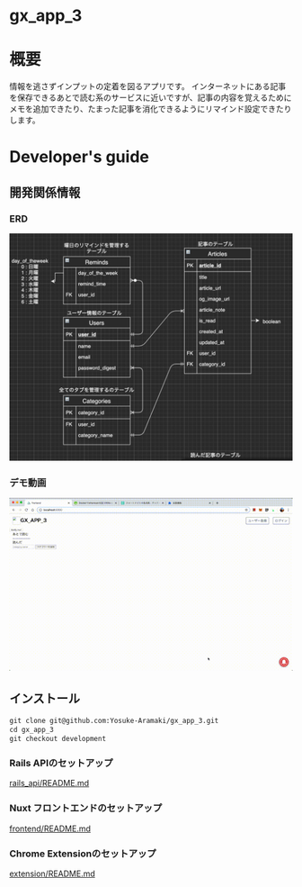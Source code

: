 # gx_app_3

# 概要
情報を逃さずインプットの定着を図るアプリです。 
インターネットにある記事を保存できるあとで読む系のサービスに近いですが、記事の内容を覚えるためにメモを追加できたり、たまった記事を消化できるようにリマインド設定できたりします。 

# Developer's guide

## 開発関係情報

### ERD
![ERD](erd.png)

### デモ動画
![DEMO](demo.gif)

##  インストール

```
git clone git@github.com:Yosuke-Aramaki/gx_app_3.git
cd gx_app_3
git checkout development
```

### Rails APIのセットアップ
[rails_api/README.md](/rails_api)

### Nuxt フロントエンドのセットアップ
[frontend/README.md](/frontend)

### Chrome Extensionのセットアップ
[extension/README.md](/extension)



